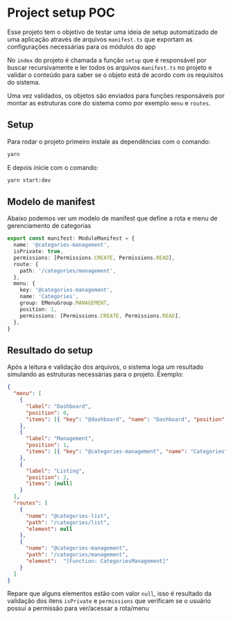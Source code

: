 # Project setup POC

Esse projeto tem o objetivo de testar uma ideia de setup automatizado de uma aplicação através de arquivos `manifest.ts` que exportam as configurações necessárias para os módulos do app

No `index` do projeto é chamada a função `setup` que é responsável por buscar recursivamente e ler todos os arquivos `manifest.ts` no projeto e validar o conteúdo para saber se o objeto está de acordo com os requisitos do sistema.

Uma vez validados, os objetos são enviados para funções responsáveis por montar as estruturas core do sistema como por exemplo `menu` e `routes`.

## Setup

Para rodar o projeto primeiro instale as dependências com o comando:

```bash
yarn
```

E depois inicie com o comando:

```bash
yarn start:dev
```

## Modelo de manifest

Abaixo podemos ver um modelo de manifest que define a rota e menu de gerenciamento de categorias

```typescript
export const manifest: ModuleManifest = {
  name: '@categories-management',
  isPrivate: true,
  permissions: [Permissions.CREATE, Permissions.READ],
  route: {
    path: '/categories/management',
  },
  menu: {
    key: '@categories-management',
    name: 'Categories',
    group: EMenuGroup.MANAGEMENT,
    position: 1,
    permissions: [Permissions.CREATE, Permissions.READ],
  },
}
```

## Resultado do setup

Após a leitura e validação dos arquivos, o sistema loga um resultado simulando as estruturas necessárias para o projeto. Exemplo:

```json
{
  "menu": [
    {
      "label": "Dashboard",
      "position": 0,
      "items": [{ "key": "@dashboard", "name": "Dashboard", "position": 0 }]
    },
    {
      "label": "Management",
      "position": 1,
      "items": [{ "key": "@categories-management", "name": "Categories", "position": 1 }]
    },
    {
      "label": "Listing",
      "position": 2,
      "items": [null]
    }
  ],
  "routes": [
    {
      "name": "@categories-list",
      "path": "/categories/list",
      "element": null
    },
    {
      "name": "@categories-management",
      "path": "/categories/management",
      "element":  "[Function: CategoriesManagement]"
    }
  ]
}
```

Repare que alguns elementos estão com valor `null`, isso é resultado da validação dos itens `isPrivate` e `permissions` que verificam se o usuário possui a permissão para ver/acessar a rota/menu
